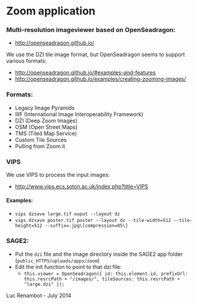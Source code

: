 Zoom application
================

### Multi-resolution imageviewer based on OpenSeadragon:
* http://openseadragon.github.io/

We use the DZI tile image format, but OpenSeadragon seems to support various formats:

* http://openseadragon.github.io/#examples-and-features
* http://openseadragon.github.io/examples/creating-zooming-images/

### Formats:
* Legacy Image Pyramids
* IIIF (International Image Interoperability Framework)
* DZI (Deep Zoom Images)
* OSM (Open Street Maps)
* TMS (Tiled Map Service)
* Custom Tile Sources
* Pulling from Zoom.it

### VIPS

We use VIPS to process the input images:
* http://www.vips.ecs.soton.ac.uk/index.php?title=VIPS

#### Examples:
* `vips dzsave large.tif ouput --layout dz`
* `vips dzsave poster.tif poster --layout dz --tile-width=512 --tile-height=512 --suffix=.jpg\[compression=85\]`

### SAGE2:
* Put the `dzi` file and the image directory inside the SAGE2 app folder (`public_HTTPS/uploads/apps/zoom`)
* Edit the init function to point to that dzi file:
    * `this.viewer = OpenSeadragon({ id: this.element.id, prefixUrl: this.resrcPath + "/images/", tileSources: this.resrcPath + "large.dzi" });`


Luc Renambot - July 2014
